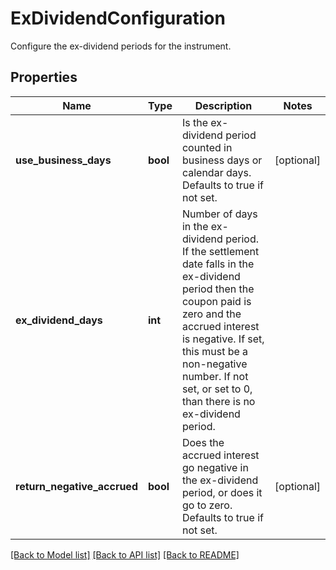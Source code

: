 # ExDividendConfiguration

Configure the ex-dividend periods for the instrument.

## Properties
Name | Type | Description | Notes
------------ | ------------- | ------------- | -------------
**use_business_days** | **bool** | Is the ex-dividend period counted in business days or calendar days.  Defaults to true if not set. | [optional] 
**ex_dividend_days** | **int** | Number of days in the ex-dividend period.  If the settlement date falls in the ex-dividend period then the coupon paid is zero and the accrued interest is negative.  If set, this must be a non-negative number.  If not set, or set to 0, than there is no ex-dividend period. | 
**return_negative_accrued** | **bool** | Does the accrued interest go negative in the ex-dividend period, or does it go to zero.  Defaults to true if not set. | [optional] 

[[Back to Model list]](../README.md#documentation-for-models) [[Back to API list]](../README.md#documentation-for-api-endpoints) [[Back to README]](../README.md)


